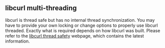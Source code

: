 ## libcurl multi-threading

libcurl is thread safe but has no internal thread synchronization. You may have
to provide your own locking or change options to properly use libcurl threaded.
Exactly what is required depends on how libcurl was built. Please refer to the
[libcurl thread safety](https://www.curl.se/libcurl/c/threadsafe.html)
webpage, which contains the latest information.
